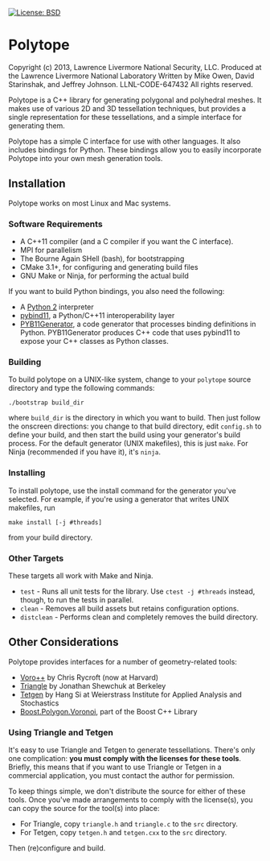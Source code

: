 [![License: BSD](https://img.shields.io/badge/License-BSD%202.0-brightgreen.svg)](https://opensource.org/licenses/MPL-2.0)

# Polytope

Copyright (c) 2013, Lawrence Livermore National Security, LLC.
Produced at the Lawrence Livermore National Laboratory
Written by Mike Owen, David Starinshak, and Jeffrey Johnson.
LLNL-CODE-647432
All rights reserved.

Polytope is a C++ library for generating polygonal and polyhedral meshes.
It makes use of various 2D and 3D tessellation techniques, but provides a
single representation for these tessellations, and a simple interface for
generating them.

Polytope has a simple C interface for use with other languages. It also
includes bindings for Python. These bindings allow you to easily incorporate
Polytope into your own mesh generation tools.

## Installation

Polytope works on most Linux and Mac systems.

### Software Requirements

+ A C++11 compiler (and a C compiler if you want the C interface).
+ MPI for parallelism
+ The Bourne Again SHell (bash), for bootstrapping
+ CMake 3.1+, for configuring and generating build files
+ GNU Make or Ninja, for performing the actual build

If you want to build Python bindings, you also need the following:
+ A [Python 2](https://www.python.org/downloads) interpreter
+ [pybind11](https://github.com/pybind/pybind11), a Python/C++11
  interoperability layer
+ [PYB11Generator](https://github.com/jmikeowen/PYB11Generator), a code
  generator that processes binding definitions in Python. PYB11Generator
  produces C++ code that uses pybind11 to expose your C++ classes as Python
  classes.

### Building

To build polytope on a UNIX-like system, change to your `polytope` source
directory and type the following commands:

```
./bootstrap build_dir
```

where `build_dir` is the directory in which you want to build. Then just
follow the onscreen directions: you change to that build directory, edit
`config.sh` to define your build, and then start the build using your
generator's build process. For the default generator (UNIX makefiles), this
is just `make`. For Ninja (recommended if you have it), it's `ninja`.

### Installing

To install polytope, use the install command for the generator you've selected.
For example, if you're using a generator that writes UNIX makefiles, run

```
make install [-j #threads]
```

from your build directory.

### Other Targets

These targets all work with Make and Ninja.

+ `test` - Runs all unit tests for the library. Use `ctest -j #threads`
   instead, though, to run the tests in parallel.
+ `clean` - Removes all build assets but retains configuration options.
+ `distclean` - Performs clean and completely removes the build directory.

## Other Considerations

Polytope provides interfaces for a number of geometry-related tools:

+ [Voro++](http://math.lbl.gov/voro++) by Chris Rycroft (now at Harvard)
+ [Triangle](http://www.cs.cmu.edu/~quake/triangle.html) by Jonathan Shewchuk
  at Berkeley
+ [Tetgen](http://www.wias-berlin.de/software/index.jsp?id=TetGen&lang=1) by
  Hang Si at Weierstrass Institute for Applied Analysis and Stochastics
+ [Boost.Polygon.Voronoi](https://www.boost.org/doc/libs/1_61_0/libs/polygon/doc/voronoi_main.htm),
  part of the Boost C++ Library

### Using Triangle and Tetgen

It's easy to use Triangle and Tetgen to generate tessellations. There's only
one complication: **you must comply with the licenses for these tools**.
Briefly, this means that if you want to use Triangle or Tetgen in a commercial
application, you must contact the author for permission.

To keep things simple, we don't distribute the source for either of these
tools. Once you've made arrangements to comply with the license(s), you can
copy the source for the tool(s) into place:

+ For Triangle, copy `triangle.h` and `triangle.c` to the `src` directory.
+ For Tetgen, copy `tetgen.h` and `tetgen.cxx` to the `src` directory.

Then (re)configure and build.

